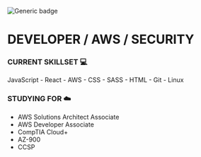 ![Generic badge](https://img.shields.io/badge/DAY-SMASHED-blue.svg)

# DEVELOPER / AWS / SECURITY

### CURRENT SKILLSET :computer:
JavaScript - React - AWS - CSS - SASS - HTML - Git - Linux

### STUDYING FOR :cloud:
- AWS Solutions Architect Associate 
- AWS Developer Associate
- CompTIA Cloud+ 
- AZ-900 
- CCSP 

